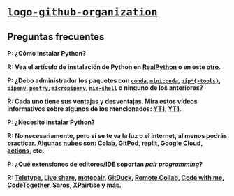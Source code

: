 # [`logo-github-organization`](https://github.com/Analisis-Modelamiento-Numerico-I-2021-1/logo-github-organization)

## Preguntas frecuentes

**P: ¿Cómo instalar Python?**

**R: Vea el artículo de instalación de Python en [RealPython](https://realpython.com/installing-python) o en este [otro](https://scientificpython.readthedocs.io/en/latest/installation.html).**

**P: ¿Debo administrador los paquetes con [`conda`](https://docs.conda.io/projects/conda/en/latest), [`miniconda`](https://docs.conda.io/en/latest/miniconda.html), [`pip*{-tools}`](https://github.com/jazzband/pip-tools), [`pipenv`](https://github.com/pypa/pipenv), [`poetry`](https://python-poetry.org), [`micropipenv`](https://github.com/thoth-station/micropipenv), [`nix-shell`](https://nixos.org) o ninguno de los anteriores?**

**R: Cada uno tiene sus ventajas y desventajas. Mira estos vídeos informativos sobre algunos de los mencionados: [YT1](https://www.youtube.com/watch?v=3J02sec99RM), [YT1](https://www.youtube.com/watch?v=QX_Nhu1zhlg).**

**P: ¿Necesito instalar Python?**

**R: No necesariamente, pero sí se te va la luz o el internet, al menos podrás practicar. Algunas nubes son: [Colab](https://colab.research.google.com), [GitPod](https://www.gitpod.io), [replit](https://replit.com), [Google Cloud](https://cloud.google.com/python), [actions](https://github.com/actions/setup-python), etc.**

**P: ¿Qué extensiones de editores/IDE soportan _pair programming_?**

**R: [Teletype](https://teletype.atom.io), [Live share](https://visualstudio.microsoft.com/services/live-share), [motepair](https://atom.io/packages/motepair), [GitDuck](https://gitduck.com/tools), [Remote Collab](https://teamremote.github.io/remote-sublime), [Code with me](https://www.jetbrains.com/code-with-me), [CodeTogether](https://www.codetogether.com), [Saros](https://marketplace.eclipse.org/content/saros-distributed-collaborative-editing-and-pair-programming), [XPairtise](https://marketplace.eclipse.org/content/xpairtise-pair-programming-eclipse) y [más](https://github.com/kkemple/awesome-pair-programming).**
